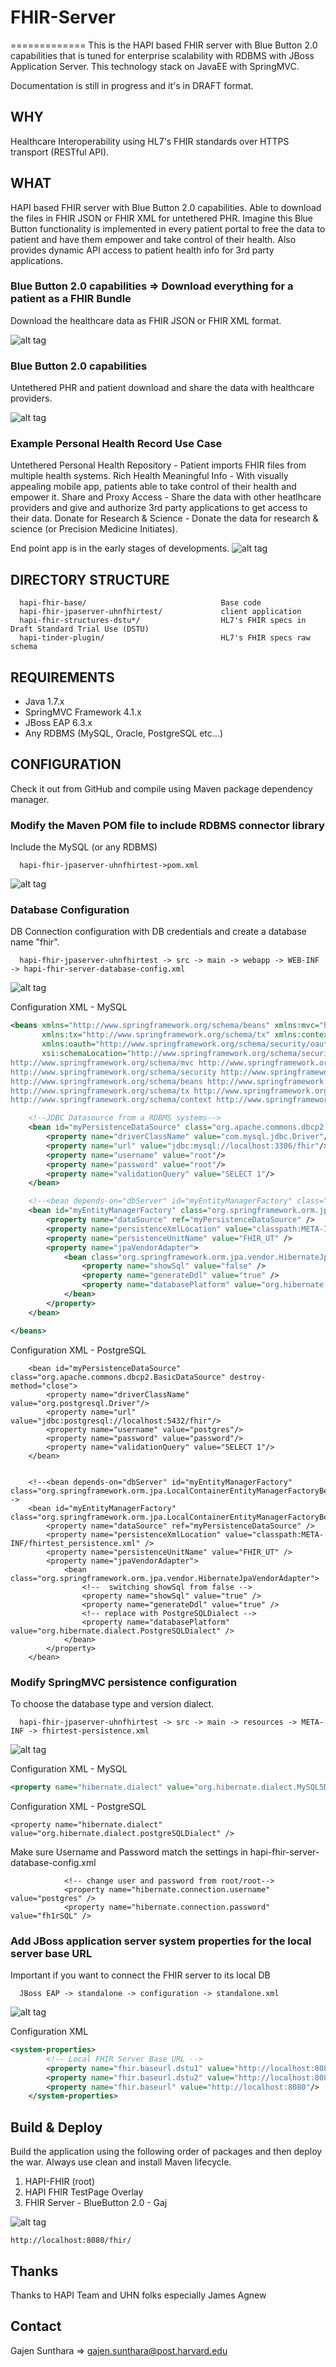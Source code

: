 
# FHIR-Server
=============
This is the HAPI based FHIR server with Blue Button 2.0 capabilities that is tuned for enterprise scalability with RDBMS with JBoss Application Server. This technology stack on JavaEE with SpringMVC. 

Documentation is still in progress and it's in DRAFT format.

WHY
---
Healthcare Interoperability using HL7's FHIR standards over HTTPS transport (RESTful API).


WHAT
----
HAPI based FHIR server with Blue Button 2.0 capabilities. Able to download the files in FHIR JSON or FHIR XML for untethered PHR. 
Imagine this Blue Button functionality is implemented in every patient portal to free the data to patient and have them 
empower and take control of their health. Also provides dynamic API access to patient health info for 3rd party applications. 

### Blue Button 2.0 capabilities => Download everything for a patient as a FHIR Bundle
Download the healthcare data as FHIR JSON or FHIR XML format. 

![alt tag](https://github.com/gajen0981/FHIR-Server/blob/master/screenshots/BB2Download.png)

### Blue Button 2.0 capabilities
Untethered PHR and patient download and share the data with healthcare providers. 

![alt tag](https://github.com/gajen0981/FHIR-Server/blob/master/screenshots/BB2DownloadedFiles.png)

### Example Personal Health Record Use Case
Untethered Personal Health Repository - Patient imports FHIR files from multiple health systems.
Rich Health Meaningful Info - With visually appealing mobile app, patients able to take control of their health and empower it. 
Share and Proxy Access - Share the data with other heatlhcare providers and give and authorize 3rd party applications to get access to their data. 
Donate for Research & Science - Donate the data for research & science (or Precision Medicine Initiates).

End point app is in the early stages of developments. 
![alt tag](https://github.com/gajen0981/FHIR-Server/blob/master/screenshots/PHR.png)

DIRECTORY STRUCTURE
-------------------
      hapi-fhir-base/                              Base code
      hapi-fhir-jpaserver-uhnfhirtest/             client application
      hapi-fhir-structures-dstu*/                  HL7's FHIR specs in Draft Standard Trial Use (DSTU)
      hapi-tinder-plugin/                          HL7's FHIR specs raw schema


REQUIREMENTS
------------
- Java 1.7.x
- SpringMVC Framework 4.1.x
- JBoss EAP 6.3.x
- Any RDBMS (MySQL, Oracle, PostgreSQL etc...) 


CONFIGURATION
-------------
Check it out from GitHub and compile using Maven package dependency manager. 

### Modify the Maven POM file to include RDBMS connector library
Include the MySQL (or any RDBMS) 

      hapi-fhir-jpaserver-uhnfhirtest->pom.xml
      
![alt tag](https://github.com/gajen0981/FHIR-Server/blob/master/screenshots/rdbms.png)

### Database Configuration
DB Connection configuration with DB credentials and create a database name "fhir".

      hapi-fhir-jpaserver-uhnfhirtest -> src -> main -> webapp -> WEB-INF -> hapi-fhir-server-database-config.xml
      
![alt tag](https://github.com/gajen0981/FHIR-Server/blob/master/screenshots/dbConnectionConfig.png)

Configuration XML - MySQL


```xml
<beans xmlns="http://www.springframework.org/schema/beans" xmlns:mvc="http://www.springframework.org/schema/mvc" xmlns:xsi="http://www.w3.org/2001/XMLSchema-instance"
	   xmlns:tx="http://www.springframework.org/schema/tx" xmlns:context="http://www.springframework.org/schema/context" xmlns:security="http://www.springframework.org/schema/security"
	   xmlns:oauth="http://www.springframework.org/schema/security/oauth2"
	   xsi:schemaLocation="http://www.springframework.org/schema/security/oauth2 http://www.springframework.org/schema/security/spring-security-oauth2-2.0.xsd
http://www.springframework.org/schema/mvc http://www.springframework.org/schema/mvc/spring-mvc-3.2.xsd
http://www.springframework.org/schema/security http://www.springframework.org/schema/security/spring-security-3.1.xsd
http://www.springframework.org/schema/beans http://www.springframework.org/schema/beans/spring-beans-3.2.xsd
http://www.springframework.org/schema/tx http://www.springframework.org/schema/tx/spring-tx-3.2.xsd
http://www.springframework.org/schema/context http://www.springframework.org/schema/context/spring-context-3.2.xsd">

	<!--JDBC Datasource from a RDBMS systems-->
	<bean id="myPersistenceDataSource" class="org.apache.commons.dbcp2.BasicDataSource" destroy-method="close">
		<property name="driverClassName" value="com.mysql.jdbc.Driver"/>
		<property name="url" value="jdbc:mysql://localhost:3306/fhir"/>
		<property name="username" value="root"/>
		<property name="password" value="root"/>
		<property name="validationQuery" value="SELECT 1"/>
	</bean>

	<!--<bean depends-on="dbServer" id="myEntityManagerFactory" class="org.springframework.orm.jpa.LocalContainerEntityManagerFactoryBean">-->
	<bean id="myEntityManagerFactory" class="org.springframework.orm.jpa.LocalContainerEntityManagerFactoryBean">
		<property name="dataSource" ref="myPersistenceDataSource" />
		<property name="persistenceXmlLocation" value="classpath:META-INF/fhirtest_persistence.xml" />
		<property name="persistenceUnitName" value="FHIR_UT" />
		<property name="jpaVendorAdapter">
			<bean class="org.springframework.orm.jpa.vendor.HibernateJpaVendorAdapter">
				<property name="showSql" value="false" />
				<property name="generateDdl" value="true" />
				<property name="databasePlatform" value="org.hibernate.dialect.MySQL5Dialect" />
			</bean>
		</property>
	</bean>

</beans>
```

Configuration XML - PostgreSQL

```
	<bean id="myPersistenceDataSource" class="org.apache.commons.dbcp2.BasicDataSource" destroy-method="close">
		<property name="driverClassName" value="org.postgresql.Driver"/>
		<property name="url" value="jdbc:postgresql://localhost:5432/fhir"/>
		<property name="username" value="postgres"/>
		<property name="password" value="password"/>
		<property name="validationQuery" value="SELECT 1"/>
	</bean>


	<!--<bean depends-on="dbServer" id="myEntityManagerFactory" class="org.springframework.orm.jpa.LocalContainerEntityManagerFactoryBean">-->
	<bean id="myEntityManagerFactory" class="org.springframework.orm.jpa.LocalContainerEntityManagerFactoryBean">
		<property name="dataSource" ref="myPersistenceDataSource" />
		<property name="persistenceXmlLocation" value="classpath:META-INF/fhirtest_persistence.xml" />
		<property name="persistenceUnitName" value="FHIR_UT" />
		<property name="jpaVendorAdapter">
			<bean class="org.springframework.orm.jpa.vendor.HibernateJpaVendorAdapter">
				<!--  switching showSql from false -->
				<property name="showSql" value="true" />
				<property name="generateDdl" value="true" />
				<!-- replace with PostgreSQLDialect -->
				<property name="databasePlatform" value="org.hibernate.dialect.PostgreSQLDialect" />
			</bean>
		</property>
	</bean>

```

### Modify SpringMVC persistence configuration
To choose the database type and version dialect.

      hapi-fhir-jpaserver-uhnfhirtest -> src -> main -> resources -> META-INF -> fhirtest-persistence.xml
      
![alt tag](https://github.com/gajen0981/FHIR-Server/blob/master/screenshots/persistence.png)

Configuration XML - MySQL
```xml
<property name="hibernate.dialect" value="org.hibernate.dialect.MySQL5Dialect" />
```

Configuration XML - PostgreSQL

```
<property name="hibernate.dialect" value="org.hibernate.dialect.postgreSQLDialect" />

```

Make sure Username and Password match the settings in hapi-fhir-server-database-config.xml
```
			<!-- change user and password from root/root-->
			<property name="hibernate.connection.username" value="postgres" />
			<property name="hibernate.connection.password" value="fh1rSQL" />
```

### Add JBoss application server system properties for the local server base URL
Important if you want to connect the FHIR server to its local DB 

      JBoss EAP -> standalone -> configuration -> standalone.xml
      
![alt tag](https://github.com/gajen0981/FHIR-Server/blob/master/screenshots/jbossConfig.png)

Configuration XML
```xml
<system-properties> 
        <!-- Local FHIR Server Base URL -->
        <property name="fhir.baseurl.dstu1" value="http://localhost:8080/baseDstu1"/>
        <property name="fhir.baseurl.dstu2" value="http://localhost:8080/baseDstu2"/>
        <property name="fhir.baseurl" value="http://localhost:8080"/>
    </system-properties>
```


Build & Deploy
--------------
Build the application using the following order of packages and then deploy the war. Always use clean and install Maven lifecycle. 

1. HAPI-FHIR (root)
2. HAPI FHIR TestPage Overlay
3. FHIR Server - BlueButton 2.0 - Gaj

![alt tag](https://github.com/gajen0981/FHIR-Server/blob/master/screenshots/mavenLifecycle.png)
	
	http://localhost:8080/fhir/


Thanks
------
Thanks to HAPI Team and UHN folks especially James Agnew


Contact
--------
Gajen Sunthara => gajen.sunthara@post.harvard.edu
